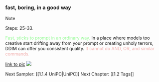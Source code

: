 ### fast, boring, in a good way

>[!note]
> Steps: 25-33.

<p> 
<font color=98fb98>Fast, sticks to prompt in an ordinary way.</font> In a place where models too creative start drifting away from your prompt or creating unholy terrors, DDIM can offer you consistent quality. <font color=F1ACAB>It cannot do AND, OR, and similar commands.</font>
</p>
<a href="https://cdn.discordapp.com/attachments/1017817227245924432/1092427330552594482/xyz_grid-0004-3959478556.png">link to pic</a>
<img src="https://lh3.googleusercontent.com/kIKatfo9mSaY_pq7su9drACAIw6i859iKyiFNcgQBM2br9tpq4Pk8eP9hX8hgOaeBAKs5CWF1fmbrrdNfFxT91uVR73w9YnZikhTvVz6MlIj7LcxNItIyx2vlSiZfI3LB1ARmWCAVreqxA-Uv73lZzg">

Next Sampler: [[1.1.4 UniPC|UniPC]]
Next Chapter: [[1.2 Tags]]
